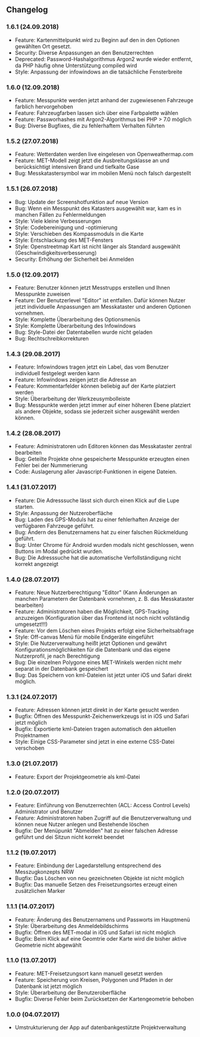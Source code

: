 ## Changelog

### 1.6.1 (24.09.2018)
* Feature: Kartenmittelpunkt wird zu Beginn auf den in den Optionen gewählten Ort gesetzt.
* Security: Diverse Anpassungen an den Benutzerrechten
* Deprecated: Password-Hashalgorithmus Argon2 wurde wieder entfernt, da PHP häufig ohne Unterstützung compiled wird
* Style: Anpassung der infowindows an die tatsächliche Fensterbreite

### 1.6.0 (12.09.2018)
* Feature: Messpunkte werden jetzt anhand der zugewiesenen Fahrzeuge farblich hervorgehoben
* Feature: Fahrzeugfarben lassen sich über eine Farbpalette wählen
* Feature: Passworhashes mit Argon2-Algorithmus bei PHP > 7.0 möglich
* Bug: Diverse Bugfixes, die zu fehlerhaftem Verhalten führten


### 1.5.2 (27.07.2018)
* Feature: Wetterdaten werden live eingelesen von Openweathermap.com
* Feature: MET-Modell zeigt jetzt die Ausbreitungsklasse an und berücksichtigt intensiven Brand und tiefkalte Gase
* Bug: Messkatastersymbol war im mobilen Menü noch falsch dargestellt

### 1.5.1 (26.07.2018)
* Bug: Update der Screenshotfunktion auf neue Version
* Bug: Wenn ein Messpunkt des Katasters ausgewählt war, kam es in manchen Fällen zu Fehlermeldungen
* Style: Viele kleine Verbesserungen
* Style: Codebereinigung und -optimierung
* Style: Verschieben des Kompassmoduls in die Karte
* Style: Entschlackung des MET-Fensters
* Style: Openstreetmap Kart ist nicht länger als Standard ausgewählt (Geschwindigkeitsverbesserung)
* Security: Erhöhung der Sicherheit bei Anmelden

### 1.5.0 (12.09.2017)
* Feature: Benutzer können jetzt Messtrupps erstellen und Ihnen Messpunkte zuweisen
* Feature: Der Benutzerlevel "Editor" ist entfallen. Dafür können Nutzer jetzt individuelle Anpassungen am Messkataster und anderen Optionen vornehmen.
* Style: Komplette Überarbeitung des Optionsmenüs
* Style: Komplette Überarbeitung des Infowindows
* Bug: Style-Datei der Datentabellen wurde nicht geladen
* Bug: Rechtschreibkorrekturen

### 1.4.3 (29.08.2017)
* Feature: Infowindows tragen jetzt ein Label, das vom Benutzer individuell festgelegt werden kann
* Feature: Infowindows zeigen jetzt die Adresse an
* Feature: Kommentarfelder können beliebig auf der Karte platziert werden
* Style: Überarbeitung der Werkzeusymbolleiste
* Bug: Messpunkte werden jetzt immer auf einer höheren Ebene platziert als andere Objekte, sodass sie jederzeit sicher ausgewählt werden können.

### 1.4.2 (28.08.2017)
* Feature: Administratoren udn Editoren können das Messkataster zentral bearbeiten 
* Bug: Geteilte Projekte ohne gespeicherte Messpunkte erzeugten einen Fehler bei der Nummerierung
* Code: Auslagerung aller Javascript-Funktionen in eigene Dateien.

### 1.4.1 (31.07.2017)
* Feature: Die Adresssuche lässt sich durch einen Klick auf die Lupe starten. 
* Style: Anpassung der Nutzeroberfläche
* Bug: Laden des GPS-Moduls hat zu einer fehlerhaften Anzeige der verfügbaren Fahrzeuge geführt.
* Bug: Ändern des Benutzernamens hat zu einer falschen Rückmeldung geführt.
* Bug: Unter Chrome für Android wurden modals nicht geschlossen, wenn Buttons im Modal gedrückt wurden.
* Bug: Die Adresssuche hat die automatische Verfollständigung nicht korrekt angezeigt

### 1.4.0 (28.07.2017)
* Feature: Neue Nutzerberechtigung "Editor" (Kann Änderungen an manchen Parametern der Datenbank vornehmen, z. B. das Messkataster bearbeiten)
* Feature: Administratoren haben die Möglichkeit, GPS-Tracking anzuzeigen (Konfiguration über das Frontend ist noch nicht vollständig umgesetzt!!!)
* Feature: Vor dem Löschen eines Projekts erfolgt eine Sicherheitsabfrage
* Style: Off-canvas Menü für mobile Endgeräte eingeführt
* Style: Die Nutzerverwaltung heißt jetzt Optionen und gewährt Konfigurationsmöglichkeiten für die Datenbank und das eigene Nutzerprofil, je nach Berechtigung
* Bug: Die einzelnen Polygone eines MET-Winkels werden nicht mehr separat in der Datenbank gespeichert
* Bug: Das Speichern von kml-Dateien ist jetzt unter iOS und Safari direkt möglich.


### 1.3.1 (24.07.2017)
* Feature: Adressen können jetzt direkt in der Karte gesucht werden
* Bugfix: Öffnen des Messpunkt-Zeichenwerkzeugs ist in iOS und Safari jetzt möglich
* Bugfix: Exportierte kml-Dateien tragen automatisch den aktuellen Projektnamen
* Style: Einige CSS-Parameter sind jetzt in eine externe CSS-Datei verschoben

### 1.3.0 (21.07.2017)
* Feature: Export der Projektgeometrie als kml-Datei

### 1.2.0 (20.07.2017)
* Feature: Einführung von Benutzerrechten (ACL: Access Control Levels) Administrator und Benutzer
* Feature: Administratoren haben Zugriff auf die Benutzerverwaltung und können neue Nutzer anlegen und Bestehende löschen
* Bugfix: Der Menüpunkt "Abmelden" hat zu einer falschen Adresse geführt und dei Sitzun nicht korrekt beendet

### 1.1.2 (19.07.2017)
* Feature: Einbindung der Lagedarstellung entsprechend des Messzugkonzepts NRW
* Bugfix: Das Löschen von neu gezeichneten Objekte ist nicht möglich
* Bugfix: Das manuelle Setzen des Freisetzungsortes erzeugt einen zusätzlichen Marker

### 1.1.1 (14.07.2017)
* Feature: Änderung des Benutzernamens und Passworts im Hauptmenü
* Style: Überarbeitung des Anmeldebildschirms
* Bugfix: Öffnen des MET-modal in iOS und Safari ist nicht möglich
* Bugfix: Beim Klick auf eine Geomtrie oder Karte wird die bisher aktive Geometrie nicht abgewählt

### 1.1.0 (13.07.2017)
* Feature: MET-Freisetzungsort kann manuell gesetzt werden
* Feature: Speicherung von Kreisen, Polygonen und Pfaden in der Datenbank ist jetzt möglich
* Style: Überarbeitung der Benutzeroberfläche
* Bugfix: Diverse Fehler beim Zurücksetzen der Kartengeometrie behoben

### 1.0.0 (04.07.2017)
* Umstrukturierung der App auf datenbankgestützte Projektverwaltung